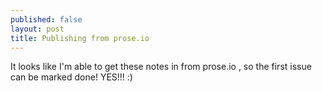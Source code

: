 ```yaml
---
published: false
layout: post
title: Publishing from prose.io
---
```


It looks like I'm able to get these notes in from prose.io , so the first issue can be marked done! YES!!! :)


